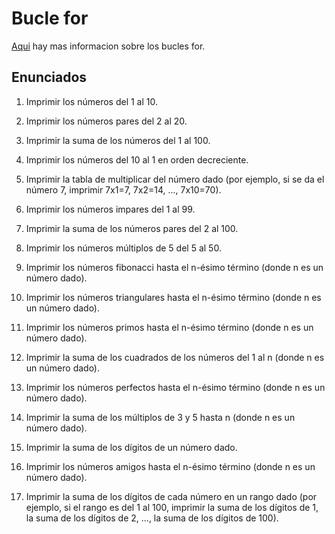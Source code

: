 # Bucle for

[Aqui](https://www.develou.com/for-en-kotlin/) hay mas informacion sobre los bucles for.

## Enunciados 

1. Imprimir los números del 1 al 10.

1. Imprimir los números pares del 2 al 20.

1. Imprimir la suma de los números del 1 al 100.

1. Imprimir los números del 10 al 1 en orden decreciente.

1. Imprimir la tabla de multiplicar del número dado (por ejemplo, si se da el número 7, imprimir 7x1=7, 7x2=14, ..., 7x10=70).

1. Imprimir los números impares del 1 al 99.

1. Imprimir la suma de los números pares del 2 al 100.

1. Imprimir los números múltiplos de 5 del 5 al 50.

1. Imprimir los números fibonacci hasta el n-ésimo término (donde n es un número dado).

1. Imprimir los números triangulares hasta el n-ésimo término (donde n es un número dado).

1. Imprimir los números primos hasta el n-ésimo término (donde n es un número dado).

1. Imprimir la suma de los cuadrados de los números del 1 al n (donde n es un número dado).

1. Imprimir los números perfectos hasta el n-ésimo término (donde n es un número dado).

1. Imprimir la suma de los múltiplos de 3 y 5 hasta n (donde n es un número dado).

1. Imprimir la suma de los dígitos de un número dado.

1. Imprimir los números amigos hasta el n-ésimo término (donde n es un número dado).

1. Imprimir la suma de los dígitos de cada número en un rango dado (por ejemplo, si el rango es del 1 al 100, imprimir la suma de los dígitos de 1, la suma de los dígitos de 2, ..., la suma de los dígitos de 100).